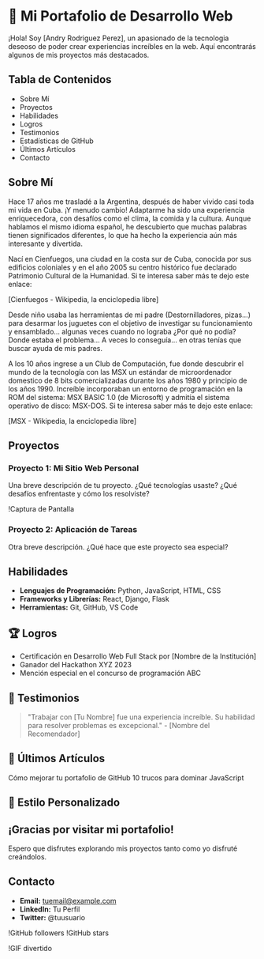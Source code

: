 # 🚀 Mi Portafolio de Desarrollo Web

¡Hola! Soy [Andry Rodriguez Perez], un apasionado de la tecnologia deseoso de poder crear experiencias increíbles en la web. Aquí encontrarás algunos de mis proyectos más destacados.

## Tabla de Contenidos

- Sobre Mí
- Proyectos
- Habilidades
- Logros
- Testimonios
- Estadísticas de GitHub
- Últimos Artículos
- Contacto

## Sobre Mí

Hace 17 años me trasladé a la Argentina, después de haber vivido casi toda mi vida en Cuba. ¡Y menudo cambio! Adaptarme ha sido una experiencia enriquecedora, con desafíos como el clima, la comida y la cultura. Aunque hablamos el mismo idioma español, he descubierto que muchas palabras tienen significados diferentes, lo que ha hecho la experiencia aún más interesante y divertida.

Nací en Cienfuegos, una ciudad en la costa sur de Cuba, conocida por sus edificios coloniales y en el año 2005 su centro histórico fue declarado Patrimonio Cultural de la Humanidad. Si te interesa saber más te dejo este enlace:

[Cienfuegos - Wikipedia, la enciclopedia libre]

Desde niño usaba las herramientas de mi padre (Destornilladores, pizas…) para desarmar los juguetes con el objetivo de investigar su funcionamiento y ensamblado... algunas veces cuando no lograba ¿Por qué no podía? Donde estaba el problema… A veces lo conseguía… en otras tenías que buscar ayuda de mis padres. 

A los 10 años ingrese a un Club de Computación, fue donde descubrir el mundo de la tecnología con las MSX un estándar de microordenador domestico de 8 bits comercializadas durante los años 1980 y principio de los años 1990. Increíble incorporaban un entorno de programación en la ROM del sistema: MSX BASIC 1.0 (de Microsoft) y admitía el sistema operativo de disco: MSX-DOS. Si te interesa saber más te dejo este enlace:

[MSX - Wikipedia, la enciclopedia libre]


## Proyectos

### Proyecto 1: Mi Sitio Web Personal
Una breve descripción de tu proyecto. ¿Qué tecnologías usaste? ¿Qué desafíos enfrentaste y cómo los resolviste?

!Captura de Pantalla

### Proyecto 2: Aplicación de Tareas
Otra breve descripción. ¿Qué hace que este proyecto sea especial?

## Habilidades

- **Lenguajes de Programación:** Python, JavaScript, HTML, CSS
- **Frameworks y Librerías:** React, Django, Flask
- **Herramientas:** Git, GitHub, VS Code

## 🏆 Logros

- Certificación en Desarrollo Web Full Stack por [Nombre de la Institución]
- Ganador del Hackathon XYZ 2023
- Mención especial en el concurso de programación ABC

## 💬 Testimonios

> "Trabajar con [Tu Nombre] fue una experiencia increíble. Su habilidad para resolver problemas es excepcional." - [Nombre del Recomendador]

## 📝 Últimos Artículos

Cómo mejorar tu portafolio de GitHub
10 trucos para dominar JavaScript

## 🎨 Estilo Personalizado
<div style=“background-color: #f0f0f0; padding: 10px; border-radius: 5px;”> <h2>¡Gracias por visitar mi portafolio!</h2> <p>Espero que disfrutes explorando mis proyectos tanto como yo disfruté creándolos.</p> </div>

## Contacto

- **Email:** tuemail@example.com
- **LinkedIn:** Tu Perfil
- **Twitter:** @tuusuario

!GitHub followers
!GitHub stars

!GIF divertido


<!--
**arperezinf/arperezinf** is a ✨ _special_ ✨ repository because its `README.md` (this file) appears on your GitHub profile.

Here are some ideas to get you started:

- 🔭 I’m currently working on ...
- 🌱 I’m currently learning ...
- 👯 I’m looking to collaborate on ...
- 🤔 I’m looking for help with ...
- 💬 Ask me about ...
- 📫 How to reach me: ...
- 😄 Pronouns: ...
- ⚡ Fun fact: ...
-->
